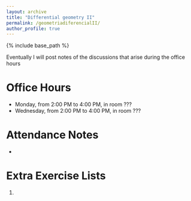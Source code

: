 ```yaml
---
layout: archive
title: "Differential geometry II"
permalink: /geometriadiferencialII/
author_profile: true
---
```


{% include base_path %}

Eventually I will post notes of the discussions that arise during the office hours

# Office Hours

- Monday, from 2:00 PM to 4:00 PM, in room ???
- Wednesday, from 2:00 PM to 4:00 PM, in room ???

# Attendance Notes

-

# Extra Exercise Lists

1.
